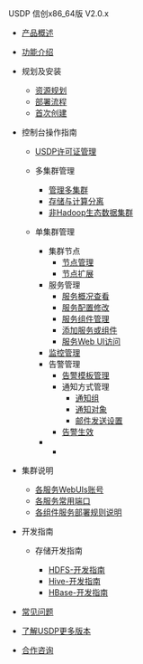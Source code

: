 <div class="sidebar_title icon_"> USDP 信创x86_64版 V2.0.x</div>   



* [产品概述](usdpdc/arm_2.0.x/README)

* [功能介绍](usdpdc/arm_2.0.x/release_notes)

* 规划及安装
  * [资源规划](usdpdc/arm_2.0.x/plan&create/deploy_plan)
  * [部署流程](usdpdc/arm_2.0.x/plan&create/install)
  * [首次创建](usdpdc/arm_2.0.x/plan&create/first_create)
  
* 控制台操作指南
  * [USDP许可证管理](usdpdc/license/license)
  * 多集群管理
  
    * [管理多集群](usdpdc/clusters/clusters)
    * [存储与计算分离](usdpdc/clusters/clusters_separation)
    * [非Hadoop生态数据集群](usdpdc/clusters/clusters_others)
  * 单集群管理
    * 集群节点
      * [节点管理](usdpdc/1.0.x/webconsole/node)
      * [节点扩展](usdpdc/1.0.x/webconsole/node_add)
    * 服务管理
      * [服务概况查看](usdpdc/1.0.x/webconsole/service_state)
      * [服务配置修改](usdpdc/1.0.x/webconsole/service_config)
      * [服务组件管理](usdpdc/1.0.x/webconsole/service_component)
      * [添加服务或组件](usdpdc/1.0.x/webconsole/service_extension)
      * [服务Web UI访问](usdpdc/1.0.x/webconsole/service_web)
    * [监控管理](usdpdc/1.0.x/webconsole/monitor)
    * 告警管理
      * [告警模板管理](usdpdc/1.0.x/webconsole/alarmTemplate)
      * 通知方式管理
        * [通知组](usdpdc/1.0.x/webconsole/alarmInform_group)
        * [通知对象](usdpdc/1.0.x/webconsole/alarmInform_object)
        * [邮件发送设置](usdpdc/1.0.x/webconsole/alarmInform_email)
      * [告警生效](usdpdc/1.0.x/webconsole/alarmTemplate_work)
    * <!--服务诊断-->
      * <!--[日志查询](usdpdc/1.0.x/webconsole/logQuery)-->
  
* 集群说明
  * [各服务WebUIs账号](usdpdc/arm_2.0.x/cluster_notes/login)
  * [各服务常用端口](usdpdc/arm_2.0.x/cluster_notes/ports)
  * [各组件服务部署规则说明](usdpdc/arm_2.0.x/cluster_notes/rule)
  
* 开发指南
  * 存储开发指南
    * [HDFS-开发指南](usdpdc/developer/hdfs)
    * [Hive-开发指南](usdpdc/developer/hive)
    * [HBase-开发指南](usdpdc/developer/hbase)
    
    <!--任务开发指南-->
    
    <!--[调度服务-Airflow](usdpdc/schedule/airflow)-->
    
    <!--元数据开发指南-->
    
    <!--[Atlas-开发指南](usdpdc/developer/atlas)-->
    
    <!--安全开发指南-->
    
    <!--[Ranger-开发指南](usdpdc/developer/ranger)-->
  
* [常见问题](usdpdc/2.0.x/FAQ)

* [了解USDP更多版本](usdpdc/component/version)

* [合作咨询](https://spt.ucloud.cn/30001)

